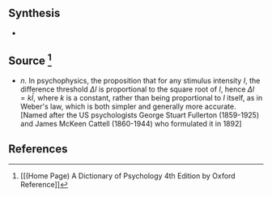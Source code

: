 ## Synthesis
- 
## Source [^1]
- $n$. In psychophysics, the proposition that for any stimulus intensity $I$, the difference threshold $\Delta I$ is proportional to the square root of $I$, hence $\Delta I=k \bar{I}$, where $k$ is a constant, rather than being proportional to $I$ itself, as in Weber's law, which is both simpler and generally more accurate. \[Named after the US psychologists George Stuart Fullerton (1859-1925) and James McKeen Cattell (1860-1944) who formulated it in 1892]
## References

[^1]: [[(Home Page) A Dictionary of Psychology 4th Edition by Oxford Reference]]